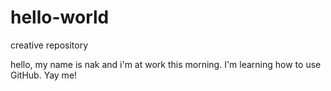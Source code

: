 # hello-world
creative repository

hello, my name is nak and i'm at work this morning. I'm learning how to use GitHub. Yay me!
